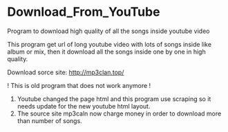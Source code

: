 # Download_From_YouTube
Program to download high quality of all the songs inside youtube video

This program get url of long youtube video with lots of songs inside like album or mix, then it download all the songs inside one by one in high quality.

Download sorce site: http://mp3clan.top/

! This is old program that does not work anymore !
1. Youtube changed the page html and this program use scraping so it needs update for the new youtube html layout.
2. The source site mp3caln now charge money in order to download more than number of songs.
